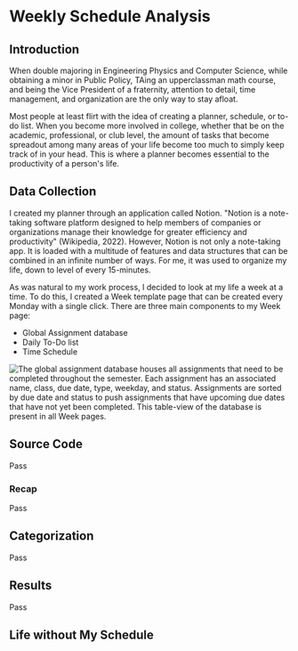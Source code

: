 # Weekly Schedule Analysis

## Introduction

When double majoring in Engineering Physics and Computer Science, while obtaining a minor in Public Policy, TAing an upperclassman math course, and being the Vice President of a fraternity, attention to detail, time management, and organization are the only way to stay afloat.

Most people at least flirt with the idea of creating a planner, schedule, or to-do list. When you become more involved in college, whether that be on the academic, professional, or club level, the amount of tasks that become spreadout among many areas of your life become too much to simply keep track of in your head. This is where a planner becomes essential to the productivity of a person's life.

## Data Collection

I created my planner through an application called Notion. "Notion is a note-taking software platform designed to help members of companies or organizations manage their knowledge for greater efficiency and productivity" (Wikipedia, 2022). However, Notion is not only a note-taking app. It is loaded with a multitude of features and data structures that can be combined in an infinite number of ways. For me, it was used to organize my life, down to level of every 15-minutes.

As was natural to my work process, I decided to look at my life a week at a time. To do this, I created a Week template page that can be created every Monday with a single click. There are three main components to my Week page:

* Global Assignment database
* Daily To-Do list
* Time Schedule

![The global assignment database houses all assignments that need to be completed throughout the semester. Each assignment has an associated name, class, due date, type, weekday, and status. Assignments are sorted by due date and status to push assignments that have upcoming due dates that have not yet been completed. This table-view of the database is present in all Week pages.](Notion_Assignments.png "Global Assignment Database")


## Source Code

Pass

### Recap

Pass

## Categorization

Pass

## Results

Pass

## Life without My Schedule

